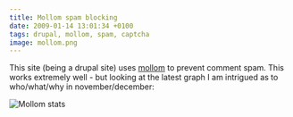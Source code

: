 ```yaml
---
title: Mollom spam blocking
date: 2009-01-14 13:01:34 +0100
tags: drupal, mollom, spam, captcha
image: mollom.png
---
```


This site (being a drupal site) uses [mollom](http://mollom.com/) to prevent comment spam. This works extremely well - but looking at the latest graph I am intrigued as to who/what/why in november/december:

![Mollom stats](/images/posts/2009/01/mollom.png)
